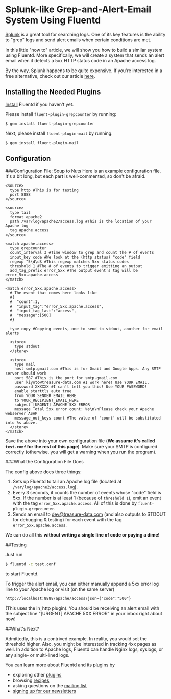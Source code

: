 # Splunk-like Grep-and-Alert-Email System Using Fluentd

[Splunk](http://www.splunk.com/) is a great tool for searching logs. One of its key features is the ability to "grep" logs and send alert emails when certain conditions are met.

In this little "how to" article, we will show you how to build a similar system using Fluentd. More specifically, we will create a system that sends an alert email when it detects a 5xx HTTP status code in an Apache access log.

By the way, Splunk happens to be quite expensive. If you're interested in a free alternative, check out our article [here](free-alternative-to-splunk-by-fluentd).

## Installing the Needed Plugins

[Install](/categories/installation) Fluentd if you haven't yet.

Please install `fluent-plugin-grepcounter` by running:

```bash
$ gem install fluent-plugin-grepcounter
```

Next, please install `fluent-plugin-mail` by running:

```bash
$ gem install fluent-plugin-mail
```

## Configuration

###Configuration File: Soup to Nuts
Here is an example configuration file. It's a bit long, but each part is well-commented, so don't be afraid.


    <source>
      type http #This is for testing
      port 8888
    </source>

    <source>
      type tail
      format apache2
      path /var/log/apache2/access.log #This is the location of your Apache log
      tag apache.access
    </source>

    <match apache.access>
      type grepcounter
      count_interval 3 #Time window to grep and count the # of events
      input_key code #We look at the (http status) "code" field
      regexp ^5\d\d$ #This regexp matches 5xx status codes
      threshold 1 #The # of events to trigger emitting an output
      add_tag_prefix error_5xx #The output event's tag will be error_5xx.apache.access
    </match>

    <match error_5xx.apache.access>
      # The event that comes here looks like
      #{
      #  "count":1,
      #  "input_tag":"error_5xx.apache.access",
      #  "input_tag_last":"access",
      #  "message":[500]
      #}

      type copy #Copying events, one to send to stdout, another for email alerts

      <store>
        type stdout
      </store>

      <store>
        type mail
        host smtp.gmail.com #This is for Gmail and Google Apps. Any SMTP server should work
        port 587 #This is the port for smtp.gmail.com
        user kiyoto@treasure-data.com #I work here! Use YOUR EMAIL.
        password XXXXXX #I can't tell you this! Use YOUR PASSWORD!
        enable_starttls_auto true
        from YOUR_SENDER_EMAIL_HERE
        to YOUR_RECIPIENT_EMAIL_HERE
        subject [URGENT] APACHE 5XX ERROR
        message Total 5xx error count: %s\n\nPlease check your Apache webserver ASAP
        message_out_keys count #The value of 'count' will be substituted into %s above.
      </store>
    </match>

Save the above into your own configuration file (**We assume it's called `test.conf` for the rest of this page**). Make sure your SMTP is configured correctly (otherwise, you will get a warning when you run the program).

###What the Configuration File Does

The config above does three things:

1. Sets up Fluentd to tail an Apache log file (located at `/var/log/apache2/access.log`).
2. Every 3 seconds, it counts the number of events whose "code" field is 5xx. If the number is at least 1 (because of `threshold 1`), emit an event with the tag `error_5xx.apache.access`. All of this is done by `fluent-plugin-grepcounter`.
3. Sends an email to dev@treasure-data.com (and also outputs to STDOUT for debugging & testing) for each event with the tag `error_5xx.apache.access`.

We can do all this **without writing a single line of code or paying a dime!**

##Testing

Just run

```bash
$ fluentd -c test.conf
```

to start Fluentd.

To trigger the alert email, you can either manually append a 5xx error log line to your Apache log or visit (on the same server)


    http://localhost:8888/apache/access?json={"code":"500"}

(This uses the in_http plugin). You should be receiving an alert email with the subject line "[URGENT] APACHE 5XX ERROR" in your inbox right about now!

##What's Next?

Admittedly, this is a contrived example. In reality, you would set the threshold higher. Also, you might be interested in tracking 4xx pages as well. In addition to Apache logs, Fluentd can handle Nginx logs, syslogs, or any single- or multi-lined logs.

You can learn more about Fluentd and its plugins by

- exploring other [plugins](http://fluentd.org/plugin/)
- browsing [recipes](/categories/recipes)
- asking questions on the [mailing list](https://groups.google.com/forum/#!forum/fluentd)
- [signing up for our newsletters](http://get.treasuredata.com/Fluentd_education.html)
